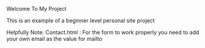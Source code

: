 Welcome To My Project

This is an example of a beginner level personal site project

Helpfully Note: 
Contact.html : For the form to work properly you need to add your own email as the value for mailto
